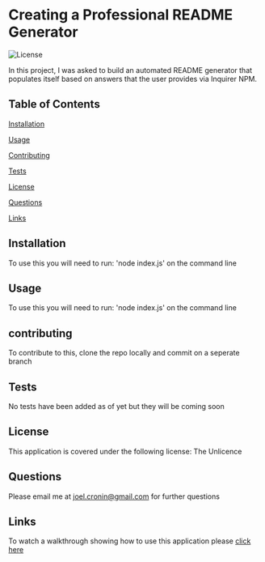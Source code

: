 
# Creating a Professional README Generator

![License](https://img.shields.io/badge/license-Unlicense-green)


In this project, I was asked to build an automated README generator that populates itself based on answers that the user provides via Inquirer NPM.

## Table of Contents

[Installation](#installation)

[Usage](#usage)

[Contributing](#contributing)

[Tests](#tests)

[License](#license)

[Questions](#questions)

[Links](#links)

## Installation

To use this you will need to run: 'node index.js' on the command line

## Usage

To use this you will need to run: 'node index.js' on the command line

## contributing

To contribute to this, clone the repo locally and commit on a seperate branch

## Tests

No tests have been added as of yet but they will be coming soon

## License

This application is covered under the following license: The Unlicence

## Questions
Please email me at joel.cronin@gmail.com for further questions

## Links

To watch a walkthrough showing how to use this application please [click here](https://drive.google.com/file/d/1JojioSrzCr9N3NBwZl7ms8OOh6z2gzcL/view)
